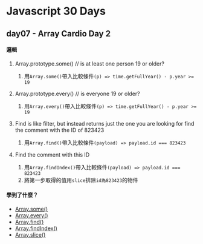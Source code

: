 # Javascript 30 Days

## day07 - Array Cardio Day 2

#### 邏輯

1. Array.prototype.some() // is at least one person 19 or older?

   1. 用`Array.some()`帶入比較條件`(p) => time.getFullYear() - p.year >= 19`

2. Array.prototype.every() // is everyone 19 or older?

   1. 用`Array.every()`帶入比較條件`(p) => time.getFullYear() - p.year >= 19`

3. Find is like filter, but instead returns just the one you are looking for find the comment with the ID of 823423
   1. 用`Array.find()`帶入比較條件`(payload) => payload.id === 823423`
4. Find the comment with this ID

   1. 用`Array.findIndex()`帶入比較條件`(payload) => payload.id === 823423`
   2. 將第一步取得的值用`slice`排除`id為823423`的物件

#### 學到了什麼？

- [Array.some()](https://developer.mozilla.org/zh-TW/docs/Web/JavaScript/Reference/Global_Objects/Array/some)
- [Array.every()](https://developer.mozilla.org/zh-TW/docs/Web/JavaScript/Reference/Global_Objects/Array/every)
- [Array.find()](https://developer.mozilla.org/zh-TW/docs/Web/JavaScript/Reference/Global_Objects/Array/find)
- [Array.findIndex()](https://developer.mozilla.org/zh-TW/docs/Web/JavaScript/Reference/Global_Objects/Array/findIndex)
- [Array.slice()](https://developer.mozilla.org/zh-TW/docs/Web/JavaScript/Reference/Global_Objects/Array/slice)

